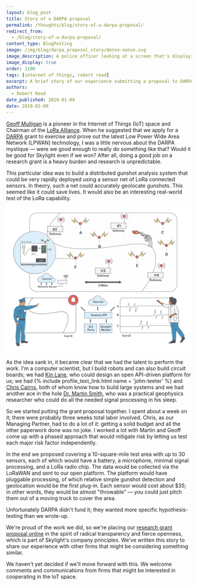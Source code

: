 ```yaml
---
layout: blog_post
title: Story of a DARPA proposal
permalink: /thoughts/blog/story-of-a-darpa-proposal/
redirect_from:
  - /blog/story-of-a-darpa-proposal/
content_type: BlogPosting
image: /img/blog/darpa_proposal_story/dense-sense.svg
image_description: A police officer looking at a screen that's displaying where a gunshot has been detected by IoT sensors.
image_display: true
order: 1100
tags: [internet of things, robert read]
excerpt: A brief story of our experience submitting a proposal to DARPA to conduct research on the latest Low Power Wide Area Network technology.
authors:
  - Robert Read
date_published: 2018-01-09
date: 2018-01-09
---
```


[Geoff Mulligan](/company/about/#geoff-mulligan) is a pioneer in the Internet of Things (IoT) space and Chairman of the <a href="https://www.lora-alliance.org/">LoRa Alliance</a>. When he suggested that we apply for a <a href="https://www.darpa.mil/">DARPA</a> grant to exercise and prove out the latest Low Power Wide Area Network (LPWAN) technology, I was a little nervous about the DARPA mystique — were we good enough to really do something like that? Would it be good for Skylight even if we won? After all, doing a good job on a research grant is a heavy burden and research is unpredictable.

This particular idea was to build a distributed gunshot analysis system that could be very rapidly deployed using a sensor net of LoRa connected sensors. In theory, such a net could accurately geolocate gunshots. This seemed like it could save lives. It would also be an interesting real-world test of the LoRa capability.

![Dense Sense infographic.](/img/blog/darpa_proposal_story/dense-sense-infographic.svg)

As the idea sank in, it became clear that we had the talent to perform the work. I'm a computer scientist, but I build robots and can also build circuit boards; we had [Kin Lane](/company/about/#kin-lane), who could design an open API-driven platform for us; we had {% include profile_text_link.html name = 'john-teeter' %} and [Chris Cairns](/company/about/#chris-cairns), both of whom know how to build large systems and we had another ace in the hole <a href="http://blindgoat.org/">Dr. Martin Smith</a>, who was a practical geophysics researcher who could do all the needed signal processing in his sleep.

So we started putting the grant proposal together. I spent about a week on it; there were probably three weeks total labor involved. Chris, as our Managing Partner, had to do a lot of it: getting a solid budget and all the other paperwork done was no joke. I worked a lot with Martin and Geoff come up with a phased approach that would mitigate risk by letting us test each major risk factor independently.

In the end we proposed covering a 10-square-mile test area with up to 30 sensors, each of which would have a battery, a microphone, minimal signal processing, and a LoRa radio chip. The data would be collected via the LoRaWAN and sent to our open platform. The platform would have pluggable processing, of which relative simple gunshot detection and geolocation would be the first plug-in. Each sensor would cost about $35; in other words, they would be almost "throwable" — you could just pitch them out of a moving truck to cover the area.

Unfortunately DARPA didn't fund it; they wanted more specific hypothesis-testing than we wrote-up.

We're proud of the work we did, so we're placing our <a href="https://github.com/skylight-hq/darpa-dense-sense-proposal/blob/master/README.md">research grant proposal online</a> in the spirit of radical transparency and fierce openness, which is part of Skylight's company principles. We've written this story to share our experience with other firms that might be considering something similar.

We haven't yet decided if we'll move forward with this. We welcome comments and communications from firms that might be interested in cooperating in the IoT space.
